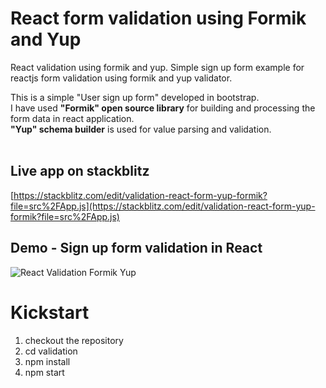 # React form validation using Formik and Yup
React validation using formik and yup. Simple sign up form example for reactjs form validation using formik and yup validator. 

This is a simple "User sign up form" developed in bootstrap. <br/>
I have used <b>"Formik" open source library</b> for building and processing the form data in react application.<br/>
<b>"Yup" schema builder</b> is used for value parsing and validation.<br/><br/>

## Live app on stackblitz<br/>
[https://stackblitz.com/edit/validation-react-form-yup-formik?file=src%2FApp.js](https://stackblitz.com/edit/validation-react-form-yup-formik?file=src%2FApp.js)

## Demo - Sign up form validation in React<br/>
![React Validation Formik Yup](./validation/react-form-validtion.gif)

# Kickstart
1. checkout the repository
2. cd validation
3. npm install
4. npm start
